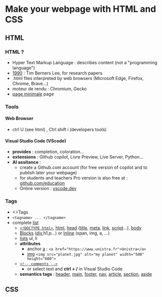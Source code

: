 # Make your webpage with HTML and CSS

## HTML

### HTML ?

- Hyper Text Markup Language : describes content (not a "programming language")
- [1990](https://en.wikipedia.org/wiki/Tim_Berners-Lee) : Tim Berners Lee, for research papers
- .html files interpreted by web browsers (Microsoft Edge, Firefox, Chrome, Brave...)
- moteur de rendu : Chromium, Gecko
- [page minimale](http://mob.u-strasbg.fr/lab/test.html) page

### Tools

#### Web Browser

- ctrl U (see html) , Ctrl shift i (developers tools)

#### Visual Studio Code (VScode)

- **provides** : completion, coloration...
- **extensions** : Github copilot, Livre Preview, Live Server, Python...
- **AI assitance** : 
  - create a Github.com account (for free version of copilot and to publish later your webpage)
  - for students and teachers Pro version is also free at : [github.com/education](https://github.com/education)
  - Online version : [vscode.dev](https://vscode.dev/)

### Tags

- <>Tags
- `<tagname> ... </tagname>`   
- complete [list](https://www.w3schools.com/tags/) 
  - [`<!DOCTYPE html>`](https://www.w3schools.com/tags/tag_doctype.asp), [html](https://www.w3schools.com/tags/tag_html.asp), [head](https://www.w3schools.com/tags/tag_head.asp) ([title](https://www.w3schools.com/tags/tag_title.asp), [meta](https://www.w3schools.com/tags/tag_meta.asp), [link](https://www.w3schools.com/tags/tag_link.asp), [script](https://www.w3schools.com/tags/tag_script.asp)...), [body](https://www.w3schools.com/tags/tag_body.asp)
  - [Blocks](https://www.w3schools.com/Html/html_blocks.asp) ([div](https://www.w3schools.com/tags/tag_div.ASP),h1,p...) or [Inline](https://www.w3schools.com/Html/html_blocks.asp) (span, img, a, ...)
  - [lists](https://www.w3schools.com/html/html_lists.asp) ul, li
  - **attributes**
    - anchor [a](https://www.w3schools.com/TAGS/tag_a.asp) : `<a href="https://www.unistra.fr">Unistra</a>`
    - [img](https://www.w3schools.com/tags/tag_img.asp)  `<img src="planet.jpg" alt="my planet" width="500" height="600">`
  - [`<!-- comments -->`](https://www.w3schools.com/Html/html_comments.asp)
    - or select text and **ctrl + /**  in Visual Studio Code
  - **semantics tags** : [header](https://www.w3schools.com/tags/tag_header.asp), [main](https://www.w3schools.com/tags/tag_main.asp), [footer](https://www.w3schools.com/tags/tag_footer.asp), [nav](https://www.w3schools.com/tags/tag_nav.asp), [article](https://www.w3schools.com/tags/tag_article.asp), [section](https://www.w3schools.com/tags/tag_section.asp), [aside](https://www.w3schools.com/tags/tag_aside.asp)


## CSS